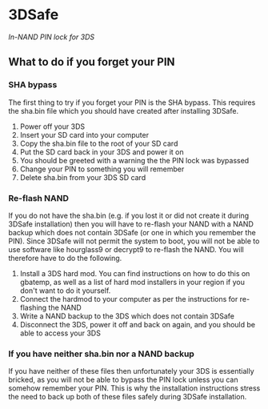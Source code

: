# 3DSafe
*In-NAND PIN lock for 3DS*


## What to do if you forget your PIN
### SHA bypass
The first thing to try if you forget your PIN is the SHA bypass. This requires the sha.bin file which you should have created after installing 3DSafe.

1. Power off your 3DS
2. Insert your SD card into your computer
3. Copy the sha.bin file to the root of your SD card
4. Put the SD card back in your 3DS and power it on
5. You should be greeted with a warning the the PIN lock was bypassed
6. Change your PIN to something you will remember
7. Delete sha.bin from your 3DS SD card

### Re-flash NAND
If you do not have the sha.bin (e.g. if you lost it or did not create it during 3DSafe installation) then you will have to re-flash your NAND with a NAND backup which does not contain 3DSafe (or one in which you remember the PIN). Since 3DSafe will not permit the system to boot, you will not be able to use software like hourglass9 or decrypt9 to re-flash the NAND. You will therefore have to do the following.

1. Install a 3DS hard mod. You can find instructions on how to do this on gbatemp, as well as a list of hard mod installers in your region if you don't want to do it yourself.
2. Connect the hardmod to your computer as per the instructions for re-flashing the NAND
3. Write a NAND backup to the 3DS which does not contain 3DSafe
4. Disconnect the 3DS, power it off and back on again, and you should be able to access your 3DS


### If you have neither sha.bin nor a NAND backup
If you have neither of these files then unfortunately your 3DS is essentially bricked, as you will not be able to bypass the PIN lock unless you can somehow remember your PIN. This is why the installation instructions stress the need to back up both of these files safely during 3DSafe installation.